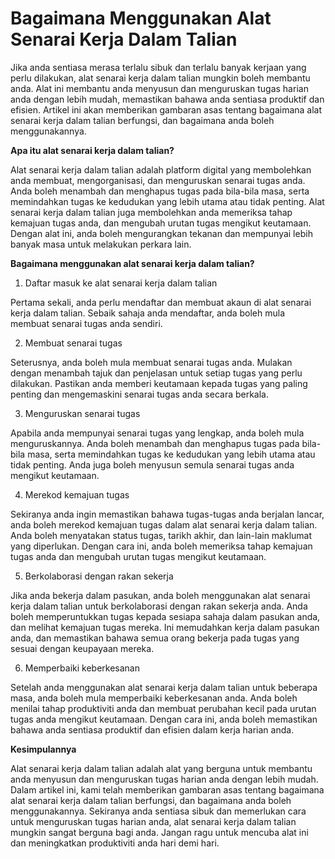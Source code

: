 Bagaimana Menggunakan Alat Senarai Kerja Dalam Talian
=====================================================

Jika anda sentiasa merasa terlalu sibuk dan terlalu banyak kerjaan yang perlu dilakukan, alat senarai kerja dalam talian mungkin boleh membantu anda. Alat ini membantu anda menyusun dan menguruskan tugas harian anda dengan lebih mudah, memastikan bahawa anda sentiasa produktif dan efisien. Artikel ini akan memberikan gambaran asas tentang bagaimana alat senarai kerja dalam talian berfungsi, dan bagaimana anda boleh menggunakannya.

**Apa itu alat senarai kerja dalam talian?**

Alat senarai kerja dalam talian adalah platform digital yang membolehkan anda membuat, mengorganisasi, dan menguruskan senarai tugas anda. Anda boleh menambah dan menghapus tugas pada bila-bila masa, serta memindahkan tugas ke kedudukan yang lebih utama atau tidak penting. Alat senarai kerja dalam talian juga membolehkan anda memeriksa tahap kemajuan tugas anda, dan mengubah urutan tugas mengikut keutamaan. Dengan alat ini, anda boleh mengurangkan tekanan dan mempunyai lebih banyak masa untuk melakukan perkara lain.

**Bagaimana menggunakan alat senarai kerja dalam talian?**

1. Daftar masuk ke alat senarai kerja dalam talian

Pertama sekali, anda perlu mendaftar dan membuat akaun di alat senarai kerja dalam talian. Sebaik sahaja anda mendaftar, anda boleh mula membuat senarai tugas anda sendiri.

2. Membuat senarai tugas

Seterusnya, anda boleh mula membuat senarai tugas anda. Mulakan dengan menambah tajuk dan penjelasan untuk setiap tugas yang perlu dilakukan. Pastikan anda memberi keutamaan kepada tugas yang paling penting dan mengemaskini senarai tugas anda secara berkala.

3. Menguruskan senarai tugas

Apabila anda mempunyai senarai tugas yang lengkap, anda boleh mula menguruskannya. Anda boleh menambah dan menghapus tugas pada bila-bila masa, serta memindahkan tugas ke kedudukan yang lebih utama atau tidak penting. Anda juga boleh menyusun semula senarai tugas anda mengikut keutamaan.

4. Merekod kemajuan tugas

Sekiranya anda ingin memastikan bahawa tugas-tugas anda berjalan lancar, anda boleh merekod kemajuan tugas dalam alat senarai kerja dalam talian. Anda boleh menyatakan status tugas, tarikh akhir, dan lain-lain maklumat yang diperlukan. Dengan cara ini, anda boleh memeriksa tahap kemajuan tugas anda dan mengubah urutan tugas mengikut keutamaan.

5. Berkolaborasi dengan rakan sekerja

Jika anda bekerja dalam pasukan, anda boleh menggunakan alat senarai kerja dalam talian untuk berkolaborasi dengan rakan sekerja anda. Anda boleh memperuntukkan tugas kepada sesiapa sahaja dalam pasukan anda, dan melihat kemajuan tugas mereka. Ini memudahkan kerja dalam pasukan anda, dan memastikan bahawa semua orang bekerja pada tugas yang sesuai dengan keupayaan mereka.

6. Memperbaiki keberkesanan

Setelah anda menggunakan alat senarai kerja dalam talian untuk beberapa masa, anda boleh mula memperbaiki keberkesanan anda. Anda boleh menilai tahap produktiviti anda dan membuat perubahan kecil pada urutan tugas anda mengikut keutamaan. Dengan cara ini, anda boleh memastikan bahawa anda sentiasa produktif dan efisien dalam kerja harian anda.

**Kesimpulannya**

Alat senarai kerja dalam talian adalah alat yang berguna untuk membantu anda menyusun dan menguruskan tugas harian anda dengan lebih mudah. Dalam artikel ini, kami telah memberikan gambaran asas tentang bagaimana alat senarai kerja dalam talian berfungsi, dan bagaimana anda boleh menggunakannya. Sekiranya anda sentiasa sibuk dan memerlukan cara untuk menguruskan tugas harian anda, alat senarai kerja dalam talian mungkin sangat berguna bagi anda. Jangan ragu untuk mencuba alat ini dan meningkatkan produktiviti anda hari demi hari.